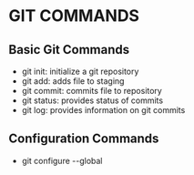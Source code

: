 # GIT COMMANDS

## Basic Git Commands

- git init: initialize a git repository 
- git add: adds file to staging
- git commit: commits file to repository
- git status: provides status of commits
- git log: provides information on git commits

## Configuration Commands

- git configure --global